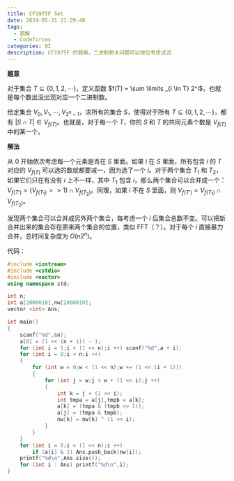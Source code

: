 ```yaml
---
title: CF1975F Set
date: 2024-05-31 21:29:48
tags:
  - 题解
  - Codeforces
categories: OI
description: CF1975F 的题解，二进制相关问题可以按位考虑试试
---
```


**题意**

对于集合 $T \subseteq \{ 0,1,2,\cdots \}$，定义函数 $f(T) = \sum \limits _{i \in T} 2^i$，也就是每个数出没出现对应一个二进制数。

给定集合 $V_0,V_1,\cdots,V_{2^n - 1}$，求所有的集合 $S$，使得对于所有 $T \subseteq \{ 0,1,2,\cdots\}$，都有 $|S\cap T| \in V_{f(T)}$。也就是，对于每一个 $T$，你的 $S$ 和 $T$ 的共同元素个数是 $V_{f(T)}$ 中的某一个。

**解法**

从 $0$ 开始依次考虑每一个元素是否在 $S$ 里面。如果 $i$ 在 $S$ 里面，所有包含 $i$ 的 $T$ 对应的 $V_{f(T)}$ 可以选的数就都要减一，因为选了一个 $i$。对于两个集合 $T_1$ 和 $T_2$，如果它们只在有没有 $i$ 上不一样，其中 $T_1$ 包含 $i$，那么两个集合可以合并成一个：$V_{f(T')}=(V_{f(T_1)} >> 1) \cap V_{f(T_2)}$。同理，如果 $i$ 不在 $S$ 里面，则 $V_{f(T')}=V_{f(T_1)} \cap V_{f(T_2)}$。

发现两个集合可以合并成另外两个集合，每考虑一个 $i$ 后集合总数不变。可以把新合并出来的集合存在原来两个集合的位置，类似 FFT（？）。对于每个 $i$ 直接暴力合并，总时间复杂度为 $O(n 2^n)$。

代码：

```cpp
#include <iostream>
#include <cstdio>
#include <vector>
using namespace std;

int n;
int a[2000010],nw[2000010];
vector <int> Ans;

int main()
{
    scanf("%d",&n);
    a[0] = (1 << (n + 1)) - 1;
    for (int i = 1;i < (1 << n);i ++) scanf("%d",a + i);
    for (int i = 0;i < n;i ++)
    {
        for (int w = 0;w < (1 << n);w += (1 << (i + 1)))
        {
            for (int j = w;j < w + (1 << i);j ++)
            {
                int k = j + (1 << i);
                int tmpa = a[j],tmpb = a[k];
                a[k] = (tmpa & (tmpb >> 1));
                a[j] = (tmpa & tmpb);
                nw[k] = nw[k] ^ (1 << i);
            }
        }
    }
    for (int i = 0;i < (1 << n);i ++)
        if (a[i] & 1) Ans.push_back(nw[i]);
    printf("%d\n",Ans.size());
    for (int i : Ans) printf("%d\n",i);
}
```